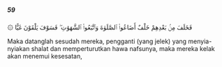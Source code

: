 ##### 59

<span class="ayah">۞ فَخَلَفَ مِنۢ بَعْدِهِمْ خَلْفٌ أَضَاعُوا۟ ٱلصَّلَوٰةَ وَٱتَّبَعُوا۟ ٱلشَّهَوَٰتِ ۖ فَسَوْفَ يَلْقَوْنَ غَيًّا</span>

<span class="ayah_translation">Maka datanglah sesudah mereka, pengganti (yang jelek) yang menyia-nyiakan shalat dan memperturutkan hawa nafsunya, maka mereka kelak akan menemui kesesatan,</span>
